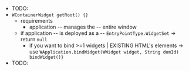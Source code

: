 * TODO:
* `WContainerWidget getRoot() {}`
  * requirements
    * application -- manages the -- entire window
  * if application -- is deployed as a -- `EntryPointType.WidgetSet` -> return `null`
    * if you want to bind >=1 widgets | EXISTING HTML's elements -> use `WApplication.bindWidget(WWidget widget, String domId) bindWidget()}`
* TODO: